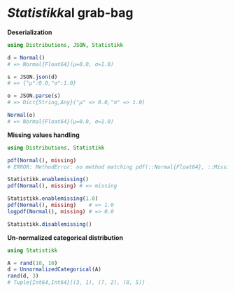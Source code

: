 # *Statistikk*al grab-bag

**Deserialization**

```julia
using Distributions, JSON, Statistikk

d = Normal()
# => Normal{Float64}(μ=0.0, σ=1.0)

s = JSON.json(d)
# => {"μ":0.0,"σ":1.0}

o = JSON.parse(s)
# => Dict{String,Any}("μ" => 0.0,"σ" => 1.0)

Normal(o)
# => Normal{Float64}(μ=0.0, σ=1.0)
```

**Missing values handling**

```julia
using Distributions, Statistikk

pdf(Normal(), missing)
# ERROR: MethodError: no method matching pdf(::Normal{Float64}, ::Missing)

Statistikk.enablemissing()
pdf(Normal(), missing) # => missing

Statistikk.enablemissing(1.0)
pdf(Normal(), missing)    # => 1.0
logpdf(Normal(), missing) # => 0.0

Statistikk.disablemissing()
```

**Un-normalized categorical distribution**

```julia
using Statistikk

A = rand(10, 10)
d = UnnormalizedCategorical(A)
rand(d, 3)
# Tuple{Int64,Int64}[(3, 1), (7, 2), (8, 5)]
```